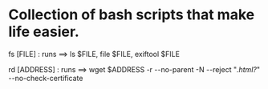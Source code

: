Collection of bash scripts that make life easier.
===================================================
fs [FILE] : runs ==> ls $FILE, file $FILE, exiftool $FILE

rd [ADDRESS] : runs ==> wget $ADDRESS -r --no-parent -N --reject "*.html?*" --no-check-certificate


